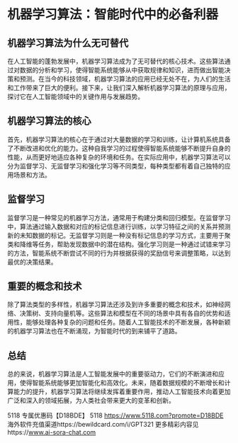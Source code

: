 # 机器学习算法：智能时代中的必备利器

## 机器学习算法为什么无可替代

在人工智能的蓬勃发展中，机器学习算法成为了无可替代的核心技术。这些算法通过对数据的分析和学习，使得智能系统能够从中获取规律和知识，进而做出智能决策和预测。在当今的科技领域，机器学习算法的应用已经无处不在，为人们的生活和工作带来了巨大的便利。接下来，让我们深入解析机器学习算法的原理与应用，探讨它在人工智能领域中的关键作用与发展趋势。

## 机器学习算法的核心

首先，机器学习算法的核心在于通过对大量数据的学习和训练，让计算机系统具备了不断改进和优化的能力。这种自我学习的过程使得智能系统能够不断提升自身的性能，从而更好地适应各种复杂的环境和任务。在实际应用中，机器学习算法可以分为监督学习、无监督学习和强化学习等不同类型，每种类型都有着自己独特的应用场景和方法。

## 监督学习

监督学习是一种常见的机器学习方法，通常用于构建分类和回归模型。在监督学习中，算法通过输入数据和对应的标记信息进行训练，以学习特征之间的关系并预测新的未知数据的标记。无监督学习则是一种没有标记信息的学习方式，主要用于聚类和降维等任务，帮助发现数据中的潜在结构。强化学习则是一种通过试错来学习的方法，智能系统不断尝试不同的行为并根据获得的奖励信号来调整策略，以达到最优的决策结果。

## 重要的概念和技术

除了算法类型的多样性，机器学习算法还涉及到许多重要的概念和技术，如神经网络、决策树、支持向量机等。这些算法和模型在不同的场景中具有各自的优势和适用性，能够处理各种复杂的问题和任务。随着人工智能技术的不断发展，各种新颖的机器学习算法也在不断涌现，为智能时代的到来铺平了道路。

## 总结

总的来说，机器学习算法是人工智能发展中的重要驱动力，它们的不断演进和应用，使得智能系统能够更加智能化和高效化。未来，随着数据规模的不断增长和计算能力的提升，机器学习算法将继续发挥着重要作用，推动人工智能技术向着更加广泛和深入的领域拓展，为人类社会带来更大的变革和创新。

5118   专属优惠码【D18BDE】
5118 https://www.5118.com?promote=D18BDE
海外软件充值渠道https://bewildcard.com/i/GPT321
更多精彩内容见https://www.ai-sora-chat.com
